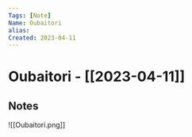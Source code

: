 ```yaml
---
Tags: [Note]
Name: Oubaitori
alias: 
Created: 2023-04-11
---
```

# Oubaitori - [[2023-04-11]]
## Notes
![[Oubaitori.png]]
